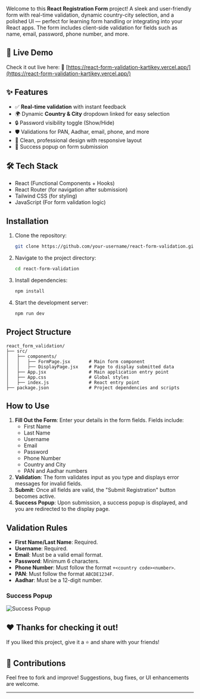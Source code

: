 Welcome to this **React Registration Form** project! A sleek and user-friendly form with real-time validation, dynamic country-city selection, and a polished UI — perfect for learning form handling or integrating into your React apps. The form includes client-side validation for fields such as name, email, password, phone number, and more.

## 🚀 Live Demo

Check it out live here:
🔗 [https://react-form-validation-kartikey.vercel.app/](https://react-form-validation-kartikey.vercel.app/)

## ✨ Features

- ✅ **Real-time validation** with instant feedback
- 🌍 Dynamic **Country & City** dropdown linked for easy selection
- 🔒 Password visibility toggle (Show/Hide)
- 🛡️ Validations for PAN, Aadhar, email, phone, and more
- 🎨 Clean, professional design with responsive layout
- 🎉 Success popup on form submission

## 🛠️ Tech Stack

- React (Functional Components + Hooks)
- React Router (for navigation after submission)
- Tailwind CSS (for styling)
- JavaScript (For form validation logic)

## Installation

1. Clone the repository:
   ```bash
   git clone https://github.com/your-username/react-form-validation.git
   ```
2. Navigate to the project directory:
   ```bash
   cd react-form-validation
   ```
3. Install dependencies:
   ```bash
   npm install
   ```
4. Start the development server:
   ```bash
   npm run dev
   ```

## Project Structure

```
react_form_validation/
├── src/
│   ├── components/
│   │   ├── FormPage.jsx       # Main form component
│   │   ├── DisplayPage.jsx    # Page to display submitted data
│   ├── App.jsx                # Main application entry point
│   ├── App.css                # Global styles
│   ├── index.js               # React entry point
├── package.json               # Project dependencies and scripts
```

## How to Use

1. **Fill Out the Form**: Enter your details in the form fields. Fields include:
   - First Name
   - Last Name
   - Username
   - Email
   - Password
   - Phone Number
   - Country and City
   - PAN and Aadhar numbers
2. **Validation**: The form validates input as you type and displays error messages for invalid fields.
3. **Submit**: Once all fields are valid, the "Submit Registration" button becomes active.
4. **Success Popup**: Upon submission, a success popup is displayed, and you are redirected to the display page.

## Validation Rules

- **First Name/Last Name**: Required.
- **Username**: Required.
- **Email**: Must be a valid email format.
- **Password**: Minimum 6 characters.
- **Phone Number**: Must follow the format `+<country code><number>`.
- **PAN**: Must follow the format `ABCDE1234F`.
- **Aadhar**: Must be a 12-digit number.

### Success Popup

![Success Popup](https://via.placeholder.com/800x400?text=Success+Popup)

## ❤️ Thanks for checking it out!

If you liked this project, give it a ⭐ and share with your friends!

## 🙌 Contributions

Feel free to fork and improve! Suggestions, bug fixes, or UI enhancements are welcome.

---
